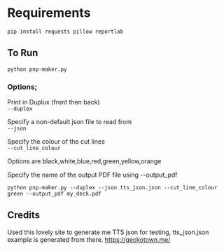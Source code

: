 # Requirements
``pip install requests pillow reportlab``

## To Run 
``python pnp-maker.py``

### Options;

Print in Duplux (front then back) <br>
``--duplex`` 

Specify a non-default json file to read from <br>
``--json``

Specify the colour of the cut lines <br>
``--cut_line_colour``

Options are black,white,blue,red,green,yellow,orange

Specify the name of the output PDF file using --output_pdf <br>

``python pnp-maker.py --duplex --json tts_json.json --cut_line_colour green --output_pdf my_deck.pdf``


## Credits
Used this lovely site to generate me TTS json for testing, tts_json.json example is generated from there.
https://geckotown.me/
